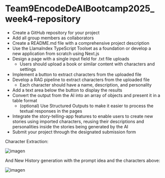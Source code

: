 # Team9EncodeDeAIBootcamp2025_week4-repository

- Create a GitHub repository for your project
- Add all group members as collaborators
- Create a README.md file with a comprehensive project description
- Use the LlamaIndex TypeScript Toolset as a foundation or develop a new application from scratch using Next.js
- Design a page with a single input field for .txt file uploads  
  - Users should upload a book or similar content with characters and settings
- Implement a button to extract characters from the uploaded file
- Develop a RAG pipeline to extract characters from the uploaded file  
  - Each character should have a name, description, and personality
- Add a text area below the button to display the results
- Convert the output from the AI into an array of objects and present it in a table format  
  - (optional) Use Structured Outputs to make it easier to process the textual responses in the pages
- Integrate the story-telling-app features to enable users to create new stories using imported characters, reusing their descriptions and personalities inside the stories being generated by the AI
- Submit your project through the designated submission form

Character Extraction:

![imagen](https://github.com/user-attachments/assets/c226b141-cd3e-4646-97e6-a6683dbb1cca)

And New History generation with the prompt idea and the characters above:

![imagen](https://github.com/user-attachments/assets/06c62e54-0910-4308-bcf4-145385fa5722)
